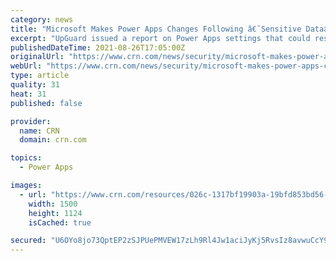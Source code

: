 ```yaml
---
category: news
title: "Microsoft Makes Power Apps Changes Following â€˜Sensitive Dataâ€™ Exposure: UpGuard"
excerpt: "UpGuard issued a report on Power Apps settings that could result in users exposing sensitive information publicly. The cybersecurity company found that JB Hunt, New York City and even Microsoft itself were among those exposing data through power Apps portals."
publishedDateTime: 2021-08-26T17:05:00Z
originalUrl: "https://www.crn.com/news/security/microsoft-makes-power-apps-changes-following-sensitive-data-exposure-upguard"
webUrl: "https://www.crn.com/news/security/microsoft-makes-power-apps-changes-following-sensitive-data-exposure-upguard"
type: article
quality: 31
heat: 31
published: false

provider:
  name: CRN
  domain: crn.com

topics:
  - Power Apps

images:
  - url: "https://www.crn.com/resources/026c-1317bf19903a-19bfd853bd56-1000/power-apps_20210825181612.jpg"
    width: 1500
    height: 1124
    isCached: true

secured: "U6OYo8jo73QptEP2zSJPUePMVEW17zLh9Rl4Jw1aciJyKj5RvsIz8avwuCcY9Bwq9Tz89aOOhaESv0H27/lbWRx75+Ug1wKaGDfsgBRGfPKQM4kTwnBBm6+mLM64ObWccWyTGaT6M0majbShxbGpsfdcHGwz56sjDq4+H/p+wVcM3Wbyg/hwFSzOdeNmoNmeCuGOLY01lVvOJfl3MrigQT18qCy3CKfYLd50lFnnd1RfYPq/1TB0b4U+3+RidR3WZJ6pwoO+p4Ud1WLphuPqf95jzRkRr08F1GxeV5EwvTZBuqndTbdVBOW8TyoiDnWQmDh87n2ESjLxqReZfPFU50s62YPWRGVCMWGnTTduGbM=;/V2ibj5UZmsp8y7F6VbiTw=="
---
```


